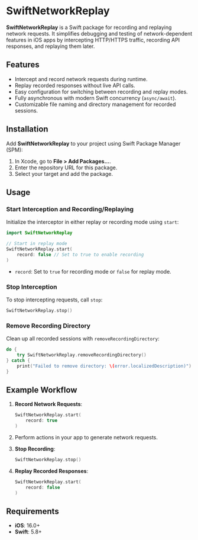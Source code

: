 # SwiftNetworkReplay

**SwiftNetworkReplay** is a Swift package for recording and replaying network requests. It simplifies debugging and testing of network-dependent features in iOS apps by intercepting HTTP/HTTPS traffic, recording API responses, and replaying them later.

## Features

- Intercept and record network requests during runtime.
- Replay recorded responses without live API calls.
- Easy configuration for switching between recording and replay modes.
- Fully asynchronous with modern Swift concurrency (`async/await`).
- Customizable file naming and directory management for recorded sessions.

## Installation

Add **SwiftNetworkReplay** to your project using Swift Package Manager (SPM):

1. In Xcode, go to **File > Add Packages...**.
2. Enter the repository URL for this package.
3. Select your target and add the package.

## Usage

### Start Interception and Recording/Replaying

Initialize the interceptor in either replay or recording mode using `start`:

```swift
import SwiftNetworkReplay

// Start in replay mode
SwiftNetworkReplay.start(
    record: false // Set to true to enable recording
)
```

- `record`: Set to `true` for recording mode or `false` for replay mode.

### Stop Interception

To stop intercepting requests, call `stop`:

```swift
SwiftNetworkReplay.stop()
```

### Remove Recording Directory

Clean up all recorded sessions with `removeRecordingDirectory`:

```swift
do {
    try SwiftNetworkReplay.removeRecordingDirectory()
} catch {
    print("Failed to remove directory: \(error.localizedDescription)")
}
```

## Example Workflow

1. **Record Network Requests**:
   ```swift
   SwiftNetworkReplay.start(
       record: true
   )
   ```

2. Perform actions in your app to generate network requests.

3. **Stop Recording**:
   ```swift
   SwiftNetworkReplay.stop()
   ```

4. **Replay Recorded Responses**:
   ```swift
   SwiftNetworkReplay.start(
       record: false
   )
   ```

## Requirements

- **iOS**: 16.0+
- **Swift**: 5.8+

